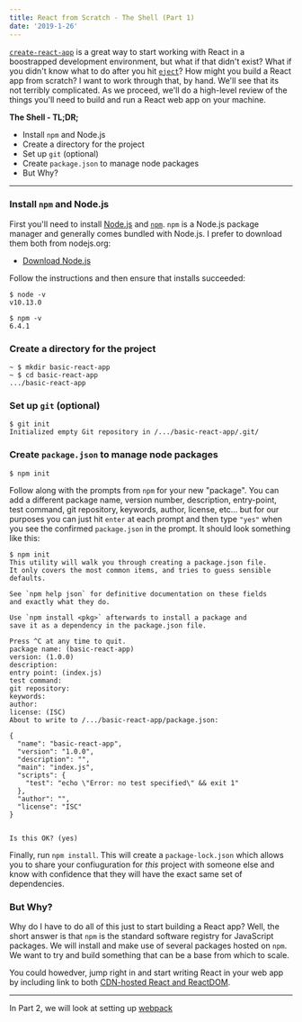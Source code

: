 ```yaml
---
title: React from Scratch - The Shell (Part 1)
date: '2019-1-26'
---
```


[`create-react-app`](https://github.com/facebook/create-react-app) is a great way to start working with React in a boostrapped development environment, but what if that didn't exist? What if you didn't know what to do after you hit [`eject`](https://github.com/facebook/create-react-app#philosophy)? How might you build a React app from scratch? I want to work through that, by hand. We'll see that its not terribly complicated. As we proceed, we'll do a high-level review of the things you'll need to build and run a React web app on your machine.

**The Shell - TL;DR;**

- Install `npm` and Node.js
- Create a directory for the project
- Set up `git` (optional)
- Create `package.json` to manage node packages
- But Why?

---

### Install `npm` and Node.js

First you'll need to install [Node.js](https://nodejs.org/en/) and [`npm`](https://www.npmjs.com/get-npm). `npm` is a Node.js package manager and generally comes bundled with Node.js. I prefer to download them both from nodejs.org:

* [Download Node.js](https://nodejs.org/en/)

Follow the instructions and then ensure that installs succeeded:

```terminal
$ node -v
v10.13.0

$ npm -v
6.4.1
```

### Create a directory for the project

```terminal
~ $ mkdir basic-react-app
~ $ cd basic-react-app
.../basic-react-app
```

### Set up `git` (optional)

```terminal
$ git init
Initialized empty Git repository in /.../basic-react-app/.git/
```

### Create `package.json` to manage node packages

```terminal
$ npm init
```

Follow along with the prompts from `npm` for your new "package". You can add a different package name, version number, description, entry-point, test command, git repository, keywords, author, license, etc... but for our purposes you can just hit `enter` at each prompt and then type `"yes"` when you see the confirmed `package.json` in the prompt. It should look something like this:

```terminal
$ npm init
This utility will walk you through creating a package.json file.
It only covers the most common items, and tries to guess sensible defaults.

See `npm help json` for definitive documentation on these fields
and exactly what they do.

Use `npm install <pkg>` afterwards to install a package and
save it as a dependency in the package.json file.

Press ^C at any time to quit.
package name: (basic-react-app)
version: (1.0.0)
description:
entry point: (index.js)
test command:
git repository:
keywords:
author:
license: (ISC)
About to write to /.../basic-react-app/package.json:

{
  "name": "basic-react-app",
  "version": "1.0.0",
  "description": "",
  "main": "index.js",
  "scripts": {
    "test": "echo \"Error: no test specified\" && exit 1"
  },
  "author": "",
  "license": "ISC"
}


Is this OK? (yes)
```

Finally, run `npm install`. This will create a `package-lock.json` which allows you to share your confiuguration for _this_ project with someone else and know with confidence that they will have the exact same set of dependencies.

### But Why?

Why do I have to do all of this just to start building a React app? Well, the short answer is that `npm` is the standard software registry for JavaScript packages. We will install and make use of several packages hosted on `npm`. We want to try and build something that can be a base from which to scale.

You could howedver, jump right in and start writing React in your web app by including link to both [CDN-hosted React and ReactDOM](https://reactjs.org/docs/cdn-links.html).

---

In Part 2, we will look at setting up [webpack](https://webpack.js.org/)

